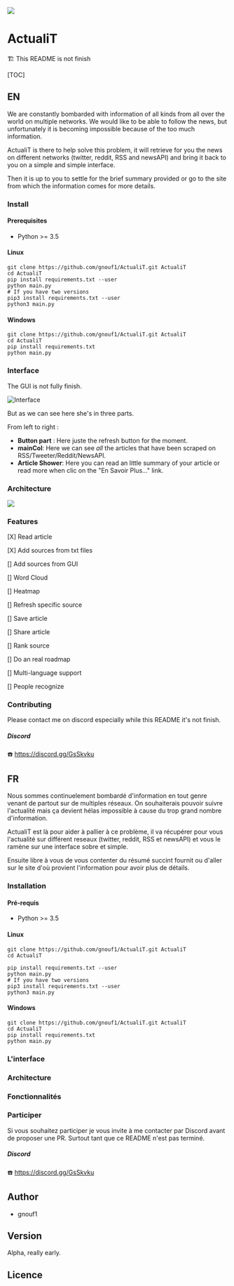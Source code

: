 ![](https://zupimages.net/up/19/40/pk46.png)

# ActualiT

:building_construction: This README is not finish 

[TOC]



## EN ​

We are constantly bombarded with information of all kinds from all over the world on multiple networks. We would like to be able to follow the news, but unfortunately it is becoming impossible because of the too much information.

ActualiT is there to help solve this problem, it will retrieve for you the news on different networks (twitter, reddit, RSS and newsAPI) and bring it back to you on a simple and simple interface. 

Then it is up to you to settle for the brief summary provided or go to the site from which the information comes for more details.

### Install

#### Prerequisites

- Python >= 3.5

#### Linux

```shell
git clone https://github.com/gnouf1/ActualiT.git ActualiT
cd ActualiT
pip install requirements.txt --user
python main.py
# If you have two versions
pip3 install requirements.txt --user
python3 main.py
```

#### Windows

```shell
git clone https://github.com/gnouf1/ActualiT.git ActualiT
cd ActualiT
pip install requirements.txt
python main.py
```



### Interface

The GUI is not fully finish.

![Interface](https://zupimages.net/up/19/41/f7p6.png)

But as we can see here she's in three parts. 

From left to right :

- **Button part** : Here juste the refresh button for the moment.
- **mainCol**: Here we can see *all* the articles that have been scraped on RSS/Tweeter/Reddit/NewsAPI.
- **Article Shower**: Here you can read an little summary of your article or read more when clic on the "En Savoir Plus..." link.

### Architecture

![](https://zupimages.net/up/19/41/u2w4.png)



### Features

[X]  Read article

[X] Add sources from txt files

[] Add sources from GUI

[] Word Cloud

[] Heatmap

[] Refresh specific source

[] Save article

[] Share article

[] Rank source

[] Do an real roadmap

[] Multi-language support

[] People recognize



### Contributing

Please contact me on discord especially while this README it's not finish.

##### Discord

:phone: https://discord.gg/GsSkvku

## FR

Nous sommes continuelement bombardé d'information en tout genre venant de partout sur de multiples réseaux. On souhaiterais pouvoir suivre l'actualité mais ça devient hélas impossible à cause du trop grand nombre d'information.

ActualiT est là pour aider à pallier à ce problème, il va récupérer pour vous l'actualité sur différent reseaux (twitter, reddit, RSS et newsAPI) et vous le ramène sur une interface sobre et simple. 

Ensuite libre à vous de vous contenter du résumé succint fournit ou d'aller sur le site d'où provient l'information pour avoir plus de détails.

### Installation

#### Pré-requis

- Python >= 3.5

#### Linux

```shell
git clone https://github.com/gnouf1/ActualiT.git ActualiT
cd ActualiT

pip install requirements.txt --user
python main.py
# If you have two versions
pip3 install requirements.txt --user
python3 main.py
```

#### Windows

```shell
git clone https://github.com/gnouf1/ActualiT.git ActualiT
cd ActualiT
pip install requirements.txt
python main.py
```

### L'interface

### Architecture

### Fonctionnalités

### Participer

Si vous souhaitez participer je vous invite à me contacter par Discord avant de proposer une PR. Surtout tant que ce README n'est pas terminé.

##### Discord

:phone: https://discord.gg/GsSkvku



## Author

- gnouf1

## Version

Alpha, really early.

## Licence





